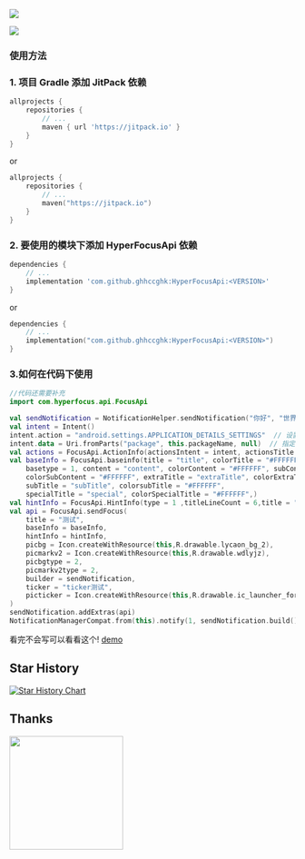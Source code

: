 ![](https://socialify.git.ci/ghhccghk/HyperFocusApi/image?description=1&descriptionEditable=把小米澎湃的焦点通知写成api方便调用&language=1&name=1&owner=1&theme=Auto)

[![](https://jitpack.io/v/ghhccghk/HyperFocusApi.svg)](https://jitpack.io/#ghhccghk/HyperFocusApi)

### 使用方法

### 1. 项目 Gradle 添加 JitPack 依赖

```groovy
allprojects {
    repositories {
        // ...
        maven { url 'https://jitpack.io' }
    }
}
```

or

```kotlin
allprojects {
    repositories {
        // ...
        maven("https://jitpack.io")
    }
}
```

### 2. 要使用的模块下添加 HyperFocusApi 依赖


```groovy
dependencies {
    // ...
    implementation 'com.github.ghhccghk:HyperFocusApi:<VERSION>'
}
```

or

```kotlin
dependencies {
    // ...
    implementation("com.github.ghhccghk:HyperFocusApi:<VERSION>")
}
```

### 3.如何在代码下使用

```kotlin
//代码还需要补充
import com.hyperfocus.api.FocusApi

val sendNotification = NotificationHelper.sendNotification("你好", "世界")
val intent = Intent()
intent.action = "android.settings.APPLICATION_DETAILS_SETTINGS"  // 设置 Action，跳转到应用详情页
intent.data = Uri.fromParts("package", this.packageName, null)  // 指定要打开的应用包名
val actions = FocusApi.ActionInfo(actionsIntent = intent, actionsTitle = "test")
val baseInfo = FocusApi.baseinfo(title = "title", colorTitle = "#FFFFFF",
    basetype = 1, content = "content", colorContent = "#FFFFFF", subContent = "subContent",
    colorSubContent = "#FFFFFF", extraTitle = "extraTitle", colorExtraTitle = "#FFFFFF",
    subTitle = "subTitle", colorsubTitle = "#FFFFFF",
    specialTitle = "special", colorSpecialTitle = "#FFFFFF",)
val hintInfo = FocusApi.HintInfo(type = 1 ,titleLineCount = 6,title = "这是Hint里的title", colortitle = "#FFFFFF" , content = "content",  colorContent = "#FFFFFF", actionInfo = actions)
val api = FocusApi.sendFocus(
    title = "测试",
    baseInfo = baseInfo,
    hintInfo = hintInfo,
    picbg = Icon.createWithResource(this,R.drawable.lycaon_bg_2),
    picmarkv2 = Icon.createWithResource(this,R.drawable.wdlyjz),
    picbgtype = 2,
    picmarkv2type = 2,
    builder = sendNotification,
    ticker = "ticker测试",
    picticker = Icon.createWithResource(this,R.drawable.ic_launcher_foreground)
)
sendNotification.addExtras(api)
NotificationManagerCompat.from(this).notify(1, sendNotification.build())
```
看完不会写可以看看这个! [demo](https://github.com/ghhccghk/HyperFocusNotifDemo)

## Star History

[![Star History Chart](https://api.star-history.com/svg?repos=ghhccghk/HyperFocusApi&type=Timeline)](https://star-history.com/#ghhccghk/HyperFocusApi&Timeline)

## Thanks
[<img src="https://resources.jetbrains.com/storage/products/company/brand/logos/jb_beam.png" width="200"/>](https://www.jetbrains.com)